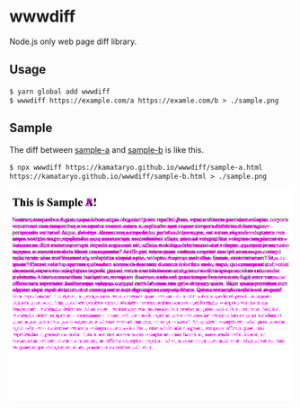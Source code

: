 # wwwdiff

Node.js only web page diff library.

## Usage

```shell
$ yarn global add wwwdiff
$ wwwdiff https://example.com/a https://examle.com/b > ./sample.png
```

## Sample

The diff between [sample-a](https://kamataryo.github.io/wwwdiff/sample-a.html) and [sample-b](https://kamataryo.github.io/wwwdiff/sample-a.html) is like this.

```shell
$ npx wwwdiff https://kamataryo.github.io/wwwdiff/sample-a.html https://kamataryo.github.io/wwwdiff/sample-b.html > ./sample.png
```

![diff sample](./sample.png)
